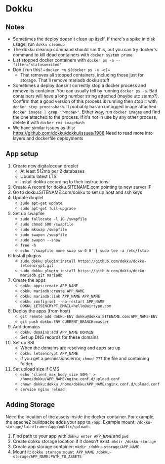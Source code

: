 # Dokku

## Notes

-   Sometimes the deploy doesn't clean up itself. If there's a spike in disk usage, run `dokku cleanup`
-   The dokku cleanup command should run this, but you can try docker's command to kill dead containers with `docker system prune`
-   List stopped docker containers with `docker ps -a --filter="status=exited"`
-   Don't run this! ~`docker rm $(docker ps -a -q)`~
    -   That removes all stopped containers, including those just for storage. That'll remove mariadb dokku stuff
-   Sometimes a deploy doesn't correctly stop a docker process and remove its container. You can usually tell by running `docker ps -a`. Bad containers will have a long number string attached (maybe utc stamp?). Confirm that a good version of this process is running then stop it with `docker stop processhash`. It probably has an untagged image attached: `docker images | grep "^<none>"`. Either way, run `docker images` and find the one attached to the process. If it's not in use by any other process, delete it with `docker rmi imagehash`
-   We have similar issues as this: https://github.com/dokku/dokku/issues/1988 Need to read more into layers and dockerfile deployments

## App setup

1. Create new digitalocean droplet
    - At least 512mb per 2 databases
    - Ubuntu latest LTS
    - Install dokku according to their instructions
2. Create A record for dokku.SITENAME.com pointing to new server IP
3. Go to dokku.SITENAME.com/dokku to set up host and ssh keys
4. Update droplet
    - `sudo apt-get update`
    - `sudo apt-get full-upgrade`
5. Set up swapfile
    - `sudo fallocate -l 1G /swapfile`
    - `sudo chmod 600 /swapfile`
    - `sudo mkswap /swapfile`
    - `sudo swapon /swapfile`
    - `sudo swapon --show`
    - `free -h`
    - `echo '/swapfile none swap sw 0 0' | sudo tee -a /etc/fstab`
6. Install plugins
    - `sudo dokku plugin:install https://github.com/dokku/dokku-letsencrypt.git`
    - `sudo dokku plugin:install https://github.com/dokku/dokku-mariadb.git mariadb`
7. Create the apps
    - `dokku apps:create APP_NAME`
    - `dokku mariadb:create APP_NAME`
    - `dokku mariadb:link APP_NAME APP_NAME`
    - `dokku config:set --no-restart APP_NAME DOKKU_LETSENCRYPT_EMAIL=hello@airtype.com`
8. Deploy the apps (from host)
    - `git remote add dokku-ENV dokku@dokku.SITENAME.com:APP_NAME-ENV`
    - `git push dokku-ENV CURRENT_BRANCH:master`
9. Add domains
    - `dokku domains:add APP_NAME DOMAIN`
    - Set up DNS records for these domains
10. Set up SSl
    - When the domains are resolving and apps are up
    - `dokku letsencrypt APP_NAME`
    - If you get a permissions error, `chmod 777` the file and containing folder.
11. Set upload size if CMS
    - `echo 'client_max_body_size 50M;' > /home/dokku/APP_NAME/nginx.conf.d/upload.conf`
    - `chown dokku:dokku /home/dokku/APP_NAME/nginx.conf.d/upload.conf`
    - `service nginx reload`

## Adding Storage

Need the location of the assets inside the docker container.
For example, the apache2 buildpacke adds your app to `/app`.
Example mount: `/dokku-storage/lairdframe:/app/public/uploads`

1. Find path to your app with `dokku enter APP_NAME` and `pwd`
2. Create dokku storage location if it doesn't exist: `mkdir /dokku-storage`
3. Create app storage container: `mkdir /dokku-storage/APP_NAME`
4. Mount it: `dokku storage:mount APP_NAME /dokku-storage/APP_NAME:PATH_TO_ASSETS`
